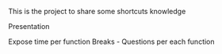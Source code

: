 This is the project to share some shortcuts knowledge


Presentation

Expose time per function
Breaks - Questions per each function